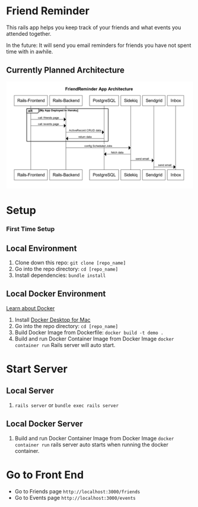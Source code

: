 # Friend Reminder

This rails app helps you keep track of your friends and what events you attended together. 

In the future: It will send you email reminders for friends you have not spent time with in awhile.

## Currently Planned Architecture
![](architecture.png)


# Setup
### First Time Setup
## Local Environment
1. Clone down this repo: `git clone [repo_name]`
1. Go into the repo directory: `cd [repo_name]`
1. Install dependencies: `bundle install`

## Local Docker Environment
[Learn about Docker](https://semaphoreci.com/community/tutorials/dockerizing-a-ruby-on-rails-application)

1. Install [Docker Desktop for Mac](https://hub.docker.com/editions/community/docker-ce-desktop-mac)
1. Go into the repo directory: `cd [repo_name]`
1. Build Docker Image from Dockerfile: `docker build -t demo .`
1. Build and run Docker Container Image from Docker Image `docker container run`
Rails server will auto start. 


# Start Server
## Local Server
1. `rails server` or `bundle exec rails server`


## Local Docker Server
1. Build and run Docker Container Image from Docker Image `docker container run`
rails server auto starts when running the docker container.

# Go to Front End
* Go to Friends page `http://localhost:3000/friends`
* Go to Events page `http://localhost:3000/events`